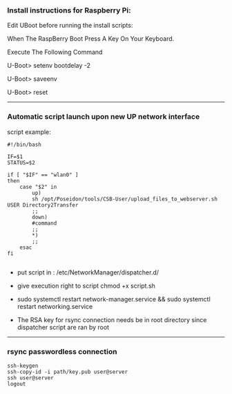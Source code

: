 ### Install instructions for Raspberry Pi:

Edit UBoot before running the install scripts:

When The RaspBerry Boot Press A Key On Your Keyboard.

Execute The Following Command

U-Boot> setenv bootdelay -2

U-Boot> saveenv

U-Boot> reset

----
### Automatic script launch upon new UP network interface

script example:

```
#!/bin/bash

IF=$1
STATUS=$2

if [ "$IF" == "wlan0" ]
then
    case "$2" in
        up)
        sh /opt/Poseidon/tools/CSB-User/upload_files_to_webserver.sh USER Directory2Transfer
        ;;
        down)
        #command 
        ;;
        *)
        ;;
    esac
fi


```
 
- put script in : /etc/NetworkManager/dispatcher.d/

- give execution right to script 
chmod +x script.sh

- sudo systemctl restart network-manager.service && sudo systemctl restart networking.service

- The RSA key for rsync connection needs be in root directory since dispatcher script are ran by root


---
### rsync passwordless connection
```
ssh-keygen
ssh-copy-id -i path/key.pub user@server
ssh user@server
logout
```
